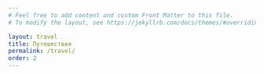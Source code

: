 ```yaml
---
# Feel free to add content and custom Front Matter to this file.
# To modify the layout, see https://jekyllrb.com/docs/themes/#overriding-theme-defaults

layout: travel
title: Путешествия
permalink: /travel/
order: 2
---
```

